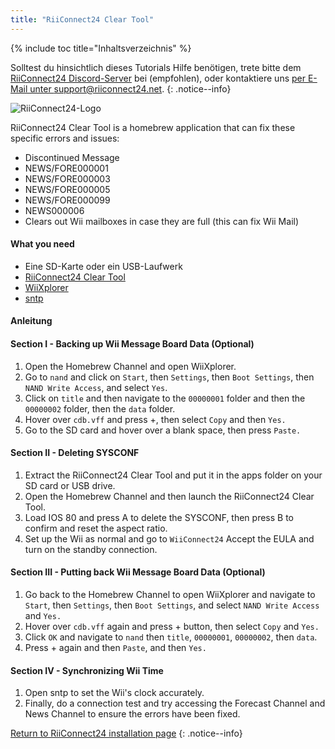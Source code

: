 ```yaml
---
title: "RiiConnect24 Clear Tool"
---
```


{% include toc title="Inhaltsverzeichnis" %}

Solltest du hinsichtlich dieses Tutorials Hilfe benötigen, trete bitte dem [RiiConnect24 Discord-Server](https://discord.gg/rc24) bei (empfohlen), oder kontaktiere uns [per E-Mail unter support@riiconnect24.net](mailto:support@riiconnect24.net).
{: .notice--info}

![RiiConnect24-Logo](/images/WiiRC24Logo.jpg)

RiiConnect24 Clear Tool is a homebrew application that can fix these specific errors and issues:

- Discontinued Message
- NEWS/FORE000001
- NEWS/FORE000003
- NEWS/FORE000005
- NEWS/FORE000099
- NEWS000006
- Clears out Wii mailboxes in case they are full (this can fix Wii Mail)

#### What you need

- Eine SD-Karte oder ein USB-Laufwerk
- [RiiConnect24 Clear Tool](https://oscwii.org/library/app/RC24-Clear-Tool)
- [WiiXplorer](https://oscwii.org/library/app/wiixplorer-ss)
- [sntp](https://hbb1.oscwii.org/hbb/sntp/sntp.zip)

#### Anleitung

#### Section I - Backing up Wii Message Board Data (Optional)

1. Open the Homebrew Channel and open WiiXplorer.
2. Go to `nand` and click on `Start`, then `Settings`, then `Boot Settings`, then `NAND Write Access`, and select `Yes`.
3. Click on `title` and then navigate to the `00000001` folder and then the `00000002` folder, then the `data` folder.
4. Hover over `cdb.vff` and press +, then select `Copy` and then `Yes.`
5. Go to the SD card and hover over a blank space, then press `Paste.`

#### Section II - Deleting SYSCONF

1. Extract the RiiConnect24 Clear Tool and put it in the apps folder on your SD card or USB drive.
2. Open the Homebrew Channel and then launch the RiiConnect24 Clear Tool.
3. Load IOS 80 and press A to delete the SYSCONF, then press B to confirm and reset the aspect ratio.
4. Set up the Wii as normal and go to `WiiConnect24` Accept the EULA and turn on the standby connection.

#### Section III - Putting back Wii Message Board Data (Optional)

1. Go back to the Homebrew Channel to open WiiXplorer and navigate to `Start`, then `Settings`, then `Boot Settings`, and select `NAND Write Access` and `Yes.`
2. Hover over `cdb.vff` again and press + button, then select `Copy` and `Yes.`
3. Click `OK` and navigate to `nand` then `title`, `00000001`, `00000002`, then `data`.
4. Press + again and then `Paste`, and then `Yes.`

#### Section IV - Synchronizing Wii Time

1. Open sntp to set the Wii's clock accurately.
2. Finally, do a connection test and try accessing the Forecast Channel and News Channel to ensure the errors have been fixed.

[Return to RiiConnect24 installation page](riiconnect24)
{: .notice--info}
